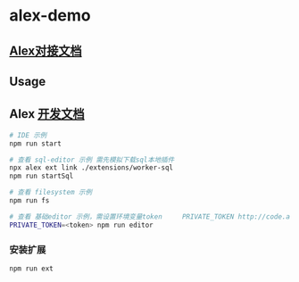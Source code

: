 # alex-demo

## [Alex对接文档](https://yuque.antfin.com/cloud-ide/alex/ad0sp7)

## Usage

## Alex [开发文档](https://yuque.antfin-inc.com/cloud-ide/alex/ad0sp7)
```bash
# IDE 示例
npm run start

# 查看 sql-editor 示例 需先模拟下载sql本地插件
npx alex ext link ./extensions/worker-sql
npm run startSql

# 查看 filesystem 示例
npm run fs

# 查看 基础editor 示例，需设置环境变量token     PRIVATE_TOKEN http://code.alipay.com/profile/private_tokens
PRIVATE_TOKEN=<token> npm run editor
```

### 安装扩展
```bash
npm run ext
```